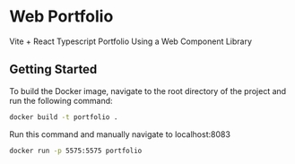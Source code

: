 # Web Portfolio

Vite + React Typescript Portfolio Using a Web Component Library

## Getting Started

To build the Docker image, navigate to the root directory of the project and run the following command:

```bash
docker build -t portfolio .
```

Run this command and manually navigate to localhost:8083

```bash
docker run -p 5575:5575 portfolio
```
